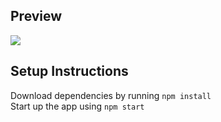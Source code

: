 ## Preview
![](https://assets.ccbp.in/frontend/content/react-js/browser-history-output.gif)

## Setup Instructions
Download dependencies by running `npm install` \
Start up the app using `npm start`

